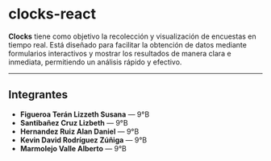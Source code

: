 # clocks-react

**Clocks** tiene como objetivo la recolección y visualización de encuestas en tiempo real. Está diseñado para facilitar la obtención de datos mediante formularios interactivos y mostrar los resultados de manera clara e inmediata, permitiendo un análisis rápido y efectivo.

---

## Integrantes

- **Figueroa Terán Lizzeth Susana** — 9°B  
- **Santibañez Cruz Lizbeth** — 9°B  
- **Hernandez Ruiz Alan Daniel** — 9°B  
- **Kevin David Rodríguez Zúñiga** — 9°B
- **Marmolejo Valle Alberto** — 9°B